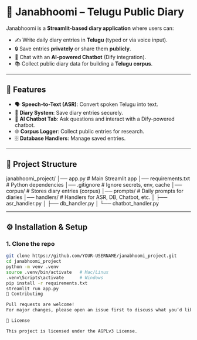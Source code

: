 # 🌿 Janabhoomi – Telugu Public Diary

Janabhoomi is a **Streamlit-based diary application** where users can:
- ✍️ Write daily diary entries in **Telugu** (typed or via voice input).
- 🔒 Save entries **privately** or share them **publicly**.
- 🤖 Chat with an **AI-powered Chatbot** (Dify integration).
- 📚 Collect public diary data for building a **Telugu corpus**.

---

## 🚀 Features
- 🗣️ **Speech-to-Text (ASR)**: Convert spoken Telugu into text.
- 📝 **Diary System**: Save diary entries securely.
- 💬 **AI Chatbot Tab**: Ask questions and interact with a Dify-powered chatbot.
- 🌐 **Corpus Logger**: Collect public entries for research.
- 🗄️ **Database Handlers**: Manage saved entries.

---

## 📂 Project Structure
janabhoomi_project/
│── app.py # Main Streamlit app
│── requirements.txt # Python dependencies
│── .gitignore # Ignore secrets, env, cache
│── corpus/ # Stores diary entries (corpus)
│── prompts/ # Daily prompts for diaries
│── handlers/ # Handlers for ASR, DB, Chatbot, etc.
│ ├── asr_handler.py
│ ├── db_handler.py
│ └── chatbot_handler.py


---

## ⚙️ Installation & Setup

### 1. Clone the repo
```bash
git clone https://github.com/YOUR-USERNAME/janabhoomi_project.git
cd janabhoomi_project
python -m venv .venv
source .venv/bin/activate   # Mac/Linux
.venv\Scripts\activate      # Windows
pip install -r requirements.txt
streamlit run app.py
👥 Contributing

Pull requests are welcome!
For major changes, please open an issue first to discuss what you’d like to change.

📜 License

This project is licensed under the AGPLv3 License.
